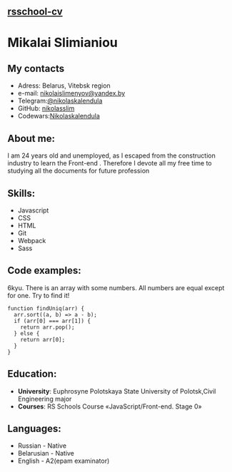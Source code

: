 ## [rsschool-cv](https://rs.school/)

# Mikalai Slimianiou

## My contacts

- Adress: Belarus, Vitebsk region
- e-mail: nikolaislimenyov@yandex.by
- Telegram:[@nikolaskalendula](t.me/nikolaskalendula)
- GitHub: [nikolasslim](https://github.com/nikolasslim)
- Codewars:[Nikolaskalendula](https://www.codewars.com/users/Nikolaskalendula)

## About me:

I am 24 years old and unemployed, as I escaped from the construction industry to learn the Front-end . Therefore I devote all my free time to studying all the documents for future profession

## Skills:

- Javascript
- CSS
- HTML
- Git
- Webpack
- Sass

## Code examples:

6kyu. There is an array with some numbers. All numbers are equal except for one. Try to find it!

```
function findUniq(arr) {
  arr.sort((a, b) => a - b);
  if (arr[0] === arr[1]) {
    return arr.pop();
  } else {
    return arr[0];
  }
}
```

## Education:

- **University**: Euphrosyne Polotskaya State University of Polotsk,Civil Engineering major
- **Courses**: RS Schools Course «JavaScript/Front-end. Stage 0»

## Languages:

- Russian - Native
- Belarusian - Native
- English - A2(epam examinator)
